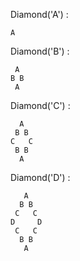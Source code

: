 
Diamond('A') :
```
A
```

Diamond('B') :
```
 A 
B B
 A 
```

Diamond('C') :

```
  A  
 B B 
C   C
 B B 
  A  
```

Diamond('D') :
```
   A   
  B B  
 C   C 
D     D
 C   C 
  B B  
   A   
```